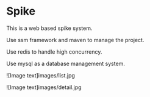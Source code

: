 # Spike
This is a web based spike system.

Use ssm framework and maven to manage the project.

Use redis to handle high concurrency.

Use mysql as a database management system.

![Image text]images/list.jpg

![Image text]images/detail.jpg
